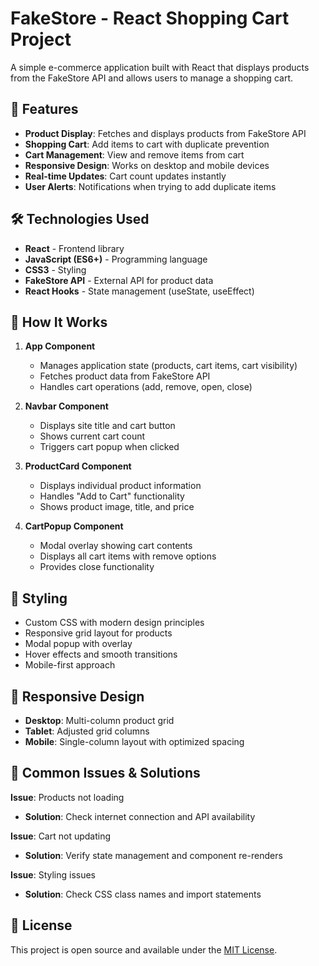# FakeStore - React Shopping Cart Project

A simple e-commerce application built with React that displays products from the FakeStore API and allows users to manage a shopping cart.

## 🚀 Features

- **Product Display**: Fetches and displays products from FakeStore API
- **Shopping Cart**: Add items to cart with duplicate prevention
- **Cart Management**: View and remove items from cart
- **Responsive Design**: Works on desktop and mobile devices
- **Real-time Updates**: Cart count updates instantly
- **User Alerts**: Notifications when trying to add duplicate items

## 🛠️ Technologies Used

- **React** - Frontend library
- **JavaScript (ES6+)** - Programming language
- **CSS3** - Styling
- **FakeStore API** - External API for product data
- **React Hooks** - State management (useState, useEffect)

## 🎯 How It Works

1. **App Component**
   - Manages application state (products, cart items, cart visibility)
   - Fetches product data from FakeStore API
   - Handles cart operations (add, remove, open, close)

2. **Navbar Component**
   - Displays site title and cart button
   - Shows current cart count
   - Triggers cart popup when clicked

3. **ProductCard Component**
   - Displays individual product information
   - Handles "Add to Cart" functionality
   - Shows product image, title, and price

4. **CartPopup Component**
   - Modal overlay showing cart contents
   - Displays all cart items with remove options
   - Provides close functionality


## 🎨 Styling

- Custom CSS with modern design principles
- Responsive grid layout for products
- Modal popup with overlay
- Hover effects and smooth transitions
- Mobile-first approach

## 📱 Responsive Design

- **Desktop**: Multi-column product grid
- **Tablet**: Adjusted grid columns
- **Mobile**: Single-column layout with optimized spacing


## 🐛 Common Issues & Solutions

**Issue**: Products not loading
- **Solution**: Check internet connection and API availability

**Issue**: Cart not updating
- **Solution**: Verify state management and component re-renders

**Issue**: Styling issues
- **Solution**: Check CSS class names and import statements

## 📄 License

This project is open source and available under the [MIT License](LICENSE).
